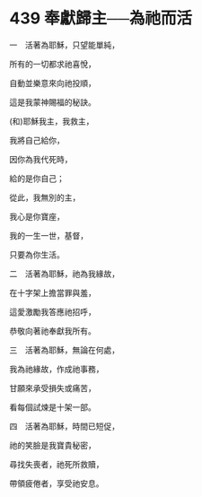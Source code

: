 # 439 奉獻歸主──為祂而活

一　活著為耶穌，只望能單純，

所有的一切都求祂喜悅，

自動並樂意來向祂投順，

這是我蒙神賜福的秘訣。

(和)耶穌我主，我救主，

我將自己給你，

因你為我代死時，

給的是你自己；

從此，我無別的主，

我心是你寶座，

我的一生一世，基督，

只要為你生活。　

二　活著為耶穌，祂為我緣故，

在十字架上擔當罪與羞，

這愛激勵我答應祂招呼，

恭敬向著祂奉獻我所有。

三　活著為耶穌，無論在何處，

我為祂緣故，作成祂事務，

甘願來承受損失或痛苦，

看每個試煉是十架一部。

四　活著為耶穌，時間已短促，

祂的笑臉是我寶貴秘密，

尋找失喪者，祂死所救贖，

帶領疲倦者，享受祂安息。

